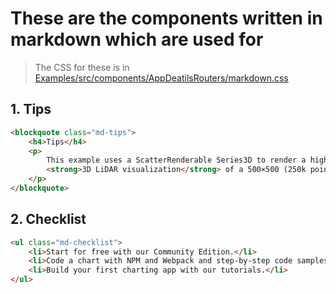 # These are the components written in markdown which are used for

> The CSS for these is in [Examples/src/components/AppDeatilsRouters/markdown.css](/Examples/src/components/AppDeatilsRouters/markdown.css)

## 1. Tips

```html
<blockquote class="md-tips">
    <h4>Tips</h4>
    <p>
        This example uses a ScatterRenderable Series3D to render a high performance    
        <strong>3D LiDAR visualization</strong> of a 500×500 (250k points)
    </p>
</blockquote>
```

## 2. Checklist

```html
<ul class="md-checklist">
    <li>Start for free with our Community Edition.</li>
    <li>Code a chart with NPM and Webpack and step-by-step code samples.</li>
    <li>Build your first charting app with our tutorials.</li>
</ul>